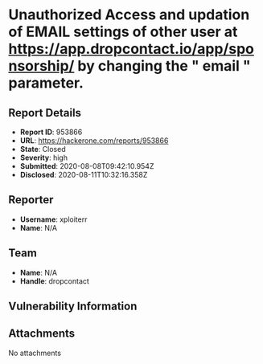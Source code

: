 # Unauthorized Access and updation of EMAIL settings of other user  at https://app.dropcontact.io/app/sponsorship/ by changing the " email " parameter.

## Report Details
- **Report ID**: 953866
- **URL**: https://hackerone.com/reports/953866
- **State**: Closed
- **Severity**: high
- **Submitted**: 2020-08-08T09:42:10.954Z
- **Disclosed**: 2020-08-11T10:32:16.358Z

## Reporter
- **Username**: xploiterr
- **Name**: N/A

## Team
- **Name**: N/A
- **Handle**: dropcontact

## Vulnerability Information


## Attachments
No attachments
